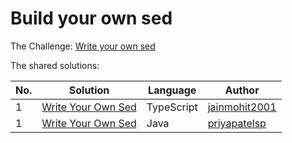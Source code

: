 # Build your own sed

The Challenge: [Write your own sed](https://codingchallenges.fyi/challenges/challenge-sed)

The shared solutions:

| No. | Solution | Language | Author |
|-----|----------|----------|--------|
| 1 | [Write Your Own Sed](https://github.com/jainmohit2001/coding-challenges/tree/master/src/21) | TypeScript | [jainmohit2001](https://github.com/jainmohit2001) |
| 1 | [Write Your Own Sed](https://github.com/priyapatelsp/Sed_Tool)                              | Java       | [priyapatelsp](https://github.com/priyapatelsp) |
